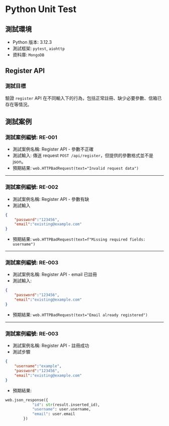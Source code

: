 # Python Unit Test 
## 測試環境
- Python 版本: 3.12.3
- 測試框架: `pytest`, `aiohttp`
- 資料庫: `MongoDB`

## Register API 
### 測試目標
驗證 `register` API 在不同輸入下的行為，包括正常註冊、缺少必要參數、信箱已存在等情況。



## 測試案例
### 測試案例編號: RE-001
* 測試案例名稱: Register API - 參數不正確  
* 測試輸入: 傳送 request `POST /api/register`，但提供的參數格式並不是 json。
* 預期結果: `web.HTTPBadRequest(text="Invalid request data")`
---

### 測試案例編號: RE-002
* 測試案例名稱: Register API - 參數有缺
* 測試輸入
```json
{
    "password":"123456",
    "email":"existing@example.com"
}
```
* 預期結果: `web.HTTPBadRequest(text=f"Missing required fields: username")`
---

### 測試案例編號: RE-003
* 測試案例名稱: Register API - email 已註冊  
* 測試輸入:
```json
{
    "password":"123456",
    "email":"existing@example.com"
}
```
* 預期結果: `web.HTTPBadRequest(text="Email already registered")`
---

### 測試案例編號: RE-003
* 測試案例名稱: Register API - 註冊成功  
* 測試步驟 
```json
{
    "username":"example",
    "password":"123456",
    "email":"existing@example.com"
}
```
* 預期結果: 
```python
web.json_response({
            "id": str(result.inserted_id),
            "username": user.username,
            "email": user.email
        })
```

